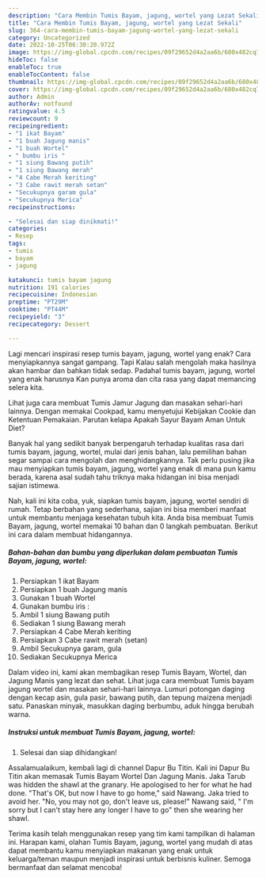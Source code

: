 ```yaml
---
description: "Cara Membin Tumis Bayam, jagung, wortel yang Lezat Sekali"
title: "Cara Membin Tumis Bayam, jagung, wortel yang Lezat Sekali"
slug: 364-cara-membin-tumis-bayam-jagung-wortel-yang-lezat-sekali
category: Uncategorized
date: 2022-10-25T06:30:20.972Z
image: https://img-global.cpcdn.com/recipes/09f29652d4a2aa6b/680x482cq70/tumis-bayam-jagung-wortel-foto-resep-utama.jpg
hideToc: false
enableToc: true
enableTocContent: false
thumbnail: https://img-global.cpcdn.com/recipes/09f29652d4a2aa6b/680x482cq70/tumis-bayam-jagung-wortel-foto-resep-utama.jpg
cover: https://img-global.cpcdn.com/recipes/09f29652d4a2aa6b/680x482cq70/tumis-bayam-jagung-wortel-foto-resep-utama.jpg
author: Admin
authorAv: notfound
ratingvalue: 4.5
reviewcount: 9
recipeingredient:
- "1 ikat Bayam"
- "1 buah Jagung manis"
- "1 buah Wortel"
- " bumbu iris "
- "1 siung Bawang putih"
- "1 siung Bawang merah"
- "4 Cabe Merah keriting"
- "3 Cabe rawit merah setan"
- "Secukupnya garam gula"
- "Secukupnya Merica"
recipeinstructions:

- "Selesai dan siap dinikmati!"
categories:
- Resep
tags:
- tumis
- bayam
- jagung

katakunci: tumis bayam jagung 
nutrition: 191 calories
recipecuisine: Indonesian
preptime: "PT29M"
cooktime: "PT44M"
recipeyield: "3"
recipecategory: Dessert

---
```



Lagi mencari inspirasi resep tumis bayam, jagung, wortel yang enak? Cara menyiapkannya sangat gampang. Tapi Kalau salah mengolah maka hasilnya akan hambar dan bahkan tidak sedap. Padahal tumis bayam, jagung, wortel yang enak harusnya Kan punya aroma dan cita rasa yang dapat memancing selera kita.


Lihat juga cara membuat Tumis Jamur Jagung dan masakan sehari-hari lainnya. Dengan memakai Cookpad, kamu menyetujui Kebijakan Cookie dan Ketentuan Pemakaian. Parutan kelapa Apakah Sayur Bayam Aman Untuk Diet?

Banyak hal yang sedikit banyak berpengaruh terhadap kualitas rasa dari tumis bayam, jagung, wortel, mulai dari jenis bahan, lalu pemilihan bahan segar sampai cara mengolah dan menghidangkannya. Tak perlu pusing jika mau menyiapkan tumis bayam, jagung, wortel yang enak di mana pun kamu berada, karena asal sudah tahu triknya maka hidangan ini bisa menjadi sajian istimewa.


Nah, kali ini kita coba, yuk, siapkan tumis bayam, jagung, wortel sendiri di rumah. Tetap berbahan yang sederhana, sajian ini bisa memberi manfaat untuk membantu menjaga kesehatan tubuh kita. Anda bisa membuat Tumis Bayam, jagung, wortel memakai 10 bahan dan 0 langkah pembuatan. Berikut ini cara dalam membuat hidangannya.

<!--inarticleads1-->

##### Bahan-bahan dan bumbu yang diperlukan dalam pembuatan Tumis Bayam, jagung, wortel:

1. Persiapkan 1 ikat Bayam
1. Persiapkan 1 buah Jagung manis
1. Gunakan 1 buah Wortel
1. Gunakan  bumbu iris :
1. Ambil 1 siung Bawang putih
1. Sediakan 1 siung Bawang merah
1. Persiapkan 4 Cabe Merah keriting
1. Persiapkan 3 Cabe rawit merah (setan)
1. Ambil Secukupnya garam, gula
1. Sediakan Secukupnya Merica


Dalam video ini, kami akan membagikan resep Tumis Bayam, Wortel, dan Jagung Manis yang lezat dan sehat. Lihat juga cara membuat Tumis bayam jagung wortel dan masakan sehari-hari lainnya. Lumuri potongan daging dengan kecap asin, gula pasir, bawang putih, dan tepung maizena menjadi satu. Panaskan minyak, masukkan daging berbumbu, aduk hingga berubah warna. 

<!--inarticleads2-->

##### Instruksi untuk membuat Tumis Bayam, jagung, wortel:


1. Selesai dan siap dihidangkan!

Assalamualaikum, kembali lagi di channel Dapur Bu Titin. Kali ini Dapur Bu Titin akan memasak Tumis Bayam Wortel Dan Jagung Manis. Jaka Tarub was hidden the shawl at the granary. He apologised to her for what he had done. &#34;That&#39;s OK, but now I have to go home,&#34; said Nawang. Jaka tried to avoid her. &#34;No, you may not go, don&#39;t leave us, please!&#34; Nawang said, &#34; I&#39;m sorry but I can&#39;t stay here any longer I have to go&#34; then she wearing her shawl. 

Terima kasih telah menggunakan resep yang tim kami tampilkan di halaman ini. Harapan kami, olahan Tumis Bayam, jagung, wortel yang mudah di atas dapat membantu kamu menyiapkan makanan yang enak untuk keluarga/teman maupun menjadi inspirasi untuk berbisnis kuliner. Semoga bermanfaat dan selamat mencoba!
